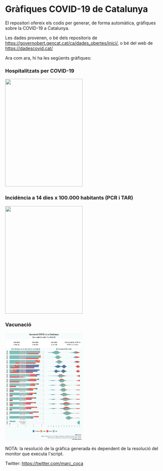 # Gràfiques COVID-19 de Catalunya
El repositori ofereix els codis per generar, de forma automàtica, gràfiques sobre la COVID-19 a Catalunya.

Les dades provenen, o bé dels repositoris de https://governobert.gencat.cat/ca/dades_obertes/inici/, o bé del web de https://dadescovid.cat/

Ara com ara, hi ha les següents gràfiques:


### Hospitalitzats per COVID-19

<img src="https://github.com/mcocam/COVID19_Catalunya/blob/main/Gr%C3%A0fiques/20220106_Hospitalitzats.png"  width="250" height="347" />


### Incidència a 14 dies x 100.000 habitants (PCR i TAR)

<img src="https://github.com/mcocam/COVID19_Catalunya/blob/main/Gr%C3%A0fiques/20220106_IA14_Cat.png"  width="250" height="347" />

### Vacunació

<img src="https://github.com/mcocam/COVID19_Catalunya/blob/main/Gr%C3%A0fiques/20220107_Vacunació.png"  width="250" height="347" />


NOTA: la resolució de la gràfica generada és dependent de la resolució del monitor que executa l'script.

Twitter: https://twitter.com/marc_coca
